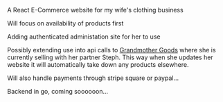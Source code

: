 A React E-Commerce website for my wife's clothing business

Will focus on availability of products first

Adding authenticated administation site for her to use

Possibly extending use into api calls to [Grandmother Goods](https://www.gmother.com/) where she is currently selling with her partner Steph. This way when she updates her website it will automatically take down any products elsewhere. 

Will also handle payments through stripe square or paypal...

Backend in go, coming soooooon...
